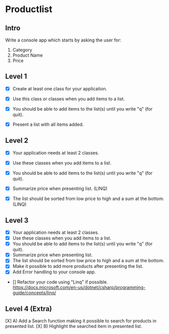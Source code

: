 # Productlist

## Intro
Write a console app which starts by asking the user for:
1. Category
2. Product Name
3. Price


## Level 1
- [X] Create at least one class for your application. 
- [X] Use this class or classes when you add items to a list. 
- [X] You should be able to add items to the list(s) until you write "q" (for quit).
- [X] Present a list with all items added.


## Level 2
- [X] Your application needs at least 2 classes.
- [X] Use these classes when you add items to a list. 
- [X] You should be able to add items to the list(s) until you write "q" (for quit).
- [X] Summarize price when presenting list. (LINQ)
- [X] The list should be sorted from low price to high and a sum at the bottom. (LINQ)


## Level 3
- [X] Your application needs at least 2 classes. 
- [X] Use these classes when you add items to a list. 
- [X] You should be able to add items to the list(s) until you write "q" (for quit).
- [X] Summarize price when presenting list. 
- [X] The list should be sorted from low price to high and a sum at the bottom.
- [X] Make it possible to add more products after presenting the list.
- [X] Add Error handling to your console app.

- [] Refactor your code using "Linq" if possible.
https://docs.microsoft.com/en-us/dotnet/csharp/programming-guide/concepts/linq/


## Level 4 (Extra)
[X] A) Add a Search function making it possible to search for products in presented list.
[X] B) Highlight the searched item in presented list.